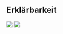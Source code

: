 ## Erklärbarkeit
![](https://asset.cml.dev/0dacdca806f77a77d36eb4d8c33f30e8cf4e9b28?cml=png)
![](https://asset.cml.dev/7dacbc6d027dcf1fda14b07942a0e6118c984165?cml=png)
